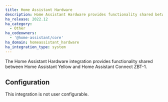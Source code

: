 ```yaml
---
title: Home Assistant Hardware
description: Home Assistant Hardware provides functionality shared between Home Assistant Yellow and Home Assistant Connect&nbsp;ZBT-1.
ha_release: 2022.12
ha_category:
  - Other
ha_codeowners:
  - '@home-assistant/core'
ha_domain: homeassistant_hardware
ha_integration_type: system
---
```


The Home Assistant Hardware integration provides functionality
shared between Home Assistant Yellow and Home Assistant Connect&nbsp;ZBT-1.

## Configuration

This integration is not user configurable.
